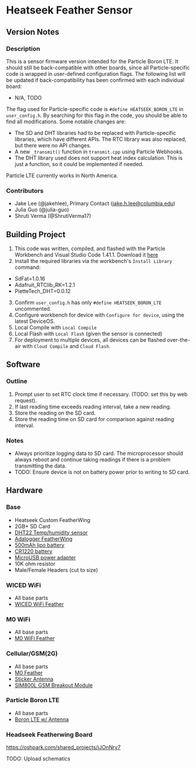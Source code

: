 # Heatseek Feather Sensor

## Version Notes

### Description

This is a sensor firmware version intended for the Particle Boron LTE. It should still be back-compatible with other boards, since all Particle-specific code is wrapped in user-defined configuration flags. The following list will be updated if back-compatibility has been confirmed with each individual board:

* N/A, TODO

The flag used for Particle-specific code is `#define HEATSEEK_BORON_LTE` in `user_config.h`. By searching for this flag in the code, you should be able to find all modifications. Some notable changes are:

- The SD and DHT libraries had to be replaced with Particle-specific libraries, which have different APIs. The RTC library was also replaced, but there were no API changes.
- A new `_transmit()` function in `transmit.cpp` using Particle Webhooks.
- The DHT library used does not support heat index calculation. This is just a function, so it could be implemented if needed.

Particle LTE currently works in North America.

### Contributors
- Jake Lee (@jakehlee), Primary Contact (jake.h.lee@columbia.edu)
- Julia Guo (@julia-guo)
- Shruti Verma (@ShrutiVerma17)

## Building Project

1. This code was written, compiled, and flashed with the Particle Workbench and Visual Studio Code 1.41.1. Download it [here](https://www.particle.io/workbench/)
2. Install the required libraries via the workbench's `Install Library` command:
  - SdFat=1.0.16
  - Adafruit_RTClib_RK=1.2.1
  - PietteTech_DHT=0.0.12
3. Confirm `user_config.h` has only `#define HEATSEEK_BORON_LTE` uncommented.
4. Configure workbench for device with `Configure for device`, using the latest DeviceOS.
5. Local Compile with `Local Compile`
6. Local Flash with `Local Flash` (given the sensor is connected)
7. For deployment to multiple devices, all devices can be flashed over-the-air with `Cloud Compile` and `Cloud Flash`. 

## Software

### Outline

1. Prompt user to set RTC clock time if necessary.  (TODO: set this by web request).
1. If last reading time exceeds reading interval, take a new reading.
1. Store the reading on the SD card.
1. Store the reading time on SD card for comparison against reading interval.

### Notes

- Always prioritize logging data to SD card.  The microprocessor should always reboot and continue taking readings if there is a problem transmitting the data.
- TODO: Ensure device is not on battery power prior to writing to SD card.

## Hardware

### Base

- Heatseek Custom FeatherWing
- 2GB+ SD Card
- [DHT22 Temp/humidity sensor](https://www.adafruit.com/product/385)
- [Adalogger FeatherWing](https://www.adafruit.com/product/2922)
- [500mAh lipo battery](https://www.adafruit.com/product/1578)
- [CR1220 battery](https://www.adafruit.com/product/380)
- [MicroUSB power adapter](https://www.adafruit.com/product/1995)
- 10K ohm resistor
- Male/Female Headers (cut to size)

### WICED WiFi

- All base parts
- [WICED WiFi Feather](https://www.adafruit.com/product/3056)

### M0 WiFi

- All base parts
- [M0 WiFi Feather](https://www.adafruit.com/product/3010)

### Cellular/GSM(2G)

- All base parts
- [M0 Feather](https://www.adafruit.com/product/2772)
- [Sticker Antenna](https://www.adafruit.com/product/3237)
- [SIM800L GSM Breakout Module](http://www.ebay.com/itm/SIM800L-Quad-band-Network-Mini-GPRS-GSM-Breakout-Module-Ships-from-California-/172265821650?hash=item281bd7d5d2:g:97gAAOSwls5Y5qFG)

### Particle Boron LTE

- All base parts
- [Boron LTE w/ Antenna](https://store.particle.io/collections/cellular/products/boron-lte)

### Headseek Featherwing Board

https://oshpark.com/shared_projects/iJOnNry7

TODO: Upload schematics
